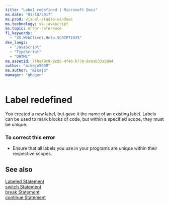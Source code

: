 ```yaml
---
title: "Label redefined | Microsoft Docs"
ms.date: "01/18/2017"
ms.prod: visual-studio-windows
ms.technology: vs-javascript
ms.topic: error-reference
f1_keywords: 
  - "VS.WebClient.Help.SCRIPT1025"
dev_langs: 
  - "JavaScript"
  - "TypeScript"
  - "DHTML"
ms.assetid: 7fba49c9-9c95-4f46-b778-9c6ab33ab944
author: "mikejo5000"
ms.author: "mikejo"
manager: "ghogen"
---
```

# Label redefined
You created a new label, but gave it the name of an existing label. Labels can be used to mark blocks of code, but within a specified scope, they must be unique.  
  
### To correct this error  
  
- Ensure that all labels you use in your programs are unique within their respective scopes.  
  
## See also  
 [Labeled Statement](https://developer.mozilla.org/docs/Web/JavaScript/Reference/Statements/label)   
 [switch Statement](https://developer.mozilla.org/docs/Web/JavaScript/Reference/Statements/switch)   
 [break Statement](https://developer.mozilla.org/docs/Web/JavaScript/Reference/Statements/break)   
 [continue Statement](https://developer.mozilla.org/docs/Web/JavaScript/Reference/Statements/continue)